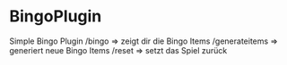 # BingoPlugin
 Simple Bingo Plugin
/bingo => zeigt dir die Bingo Items
/generateitems => generiert neue Bingo Items
/reset => setzt das Spiel zurück

 


